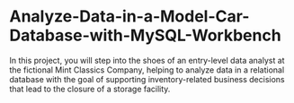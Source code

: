 # Analyze-Data-in-a-Model-Car-Database-with-MySQL-Workbench
In this project, you will step into the shoes of an entry-level data analyst at the fictional Mint Classics Company, helping to analyze data in a relational database with the goal of supporting inventory-related business decisions that lead to the closure of a storage facility.
